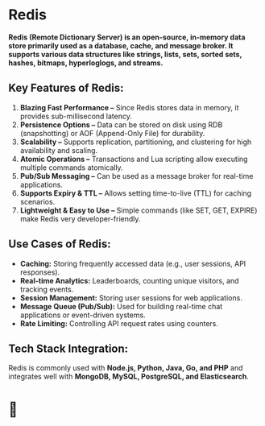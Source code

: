 # Redis

**Redis (Remote Dictionary Server) is an open-source, in-memory data store primarily used as a database, cache, and message broker. It supports various data structures like strings, lists, sets, sorted sets, hashes, bitmaps, hyperloglogs, and streams.**

## Key Features of Redis:

1. **Blazing Fast Performance –** Since Redis stores data in memory, it provides sub-millisecond latency.
2. **Persistence Options –** Data can be stored on disk using RDB (snapshotting) or AOF (Append-Only File) for durability.
3. **Scalability –** Supports replication, partitioning, and clustering for high availability and scaling.
4. **Atomic Operations –** Transactions and Lua scripting allow executing multiple commands atomically.
5. **Pub/Sub Messaging –** Can be used as a message broker for real-time applications.
6. **Supports Expiry & TTL –** Allows setting time-to-live (TTL) for caching scenarios.
7. **Lightweight & Easy to Use –** Simple commands (like SET, GET, EXPIRE) make Redis very developer-friendly.

## Use Cases of Redis:

- **Caching:** Storing frequently accessed data (e.g., user sessions, API responses).
- **Real-time Analytics:** Leaderboards, counting unique visitors, and tracking events.
- **Session Management:** Storing user sessions for web applications.
- **Message Queue (Pub/Sub):** Used for building real-time chat applications or event-driven systems.
- **Rate Limiting:** Controlling API request rates using counters.

## Tech Stack Integration:

Redis is commonly used with **Node.js, Python, Java, Go, and PHP** and integrates well with **MongoDB, MySQL, PostgreSQL, and Elasticsearch**.

# 🚀
